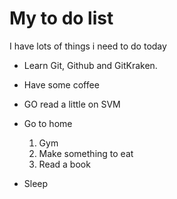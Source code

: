 # My to do list

I have  lots of things i need to do today

- Learn Git, Github and GitKraken.
- Have some coffee
- GO read a little on SVM
- Go to home
  1. Gym
  2. Make something to eat
  3. Read a book

- Sleep 
